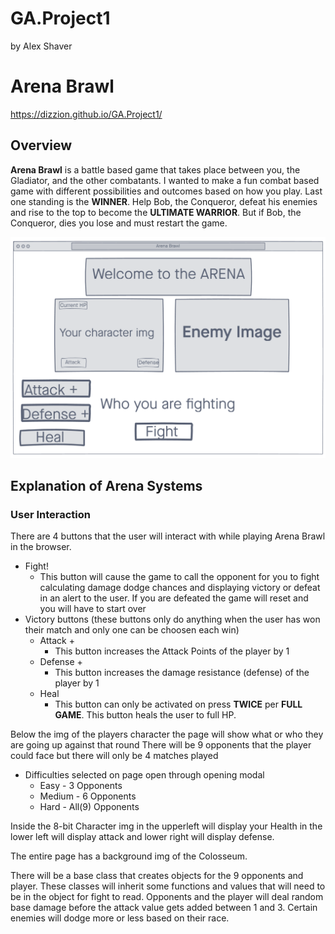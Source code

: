 # GA.Project1 
by Alex Shaver
# Arena Brawl
https://dizzion.github.io/GA.Project1/
## Overview

 **Arena Brawl** is a battle based game that takes place between you, the Gladiator, and the other combatants. I wanted to make a fun combat based game with different possibilities and outcomes based on how you play. Last one standing is the **WINNER**. Help Bob, the Conqueror, defeat his enemies and rise to the top to become the **ULTIMATE WARRIOR**. But if Bob, the Conqueror, dies you lose and must restart the game.


![Wireframe](Images/ArenaWireframeP1.png)

## Explanation of Arena Systems

### User Interaction
There are 4 buttons that the user will interact with while playing Arena Brawl in the browser.
* Fight!
    * This button will cause the game to call the opponent for you to fight calculating damage dodge chances and displaying victory or defeat in an alert to the user. If you are defeated the game will reset and you will have to start over
* Victory buttons (these buttons only do anything when the user has won their match and only one can be choosen each win)
    * Attack +
        * This button increases the Attack Points of the player by 1
    * Defense +
        * This button increases the damage resistance (defense) of the player by 1
    * Heal
        * This button can only be activated on press **TWICE** per **FULL GAME**. This button heals the user to full HP.

Below the img of the players character the page will show what or who they are going up against that round
There will be 9 opponents that the player could face but there will only be 4 matches played
* Difficulties selected on page open through opening modal
    * Easy - 3 Opponents
    * Medium - 6 Opponents
    * Hard - All(9) Opponents

Inside the 8-bit Character img in the upperleft will display your Health in the lower left will display attack and lower right will display defense.

The entire page has a background img of the Colosseum.

There will be a base class that creates objects for the 9 opponents and player. These classes will inherit some functions and values that will need to be in the object for fight to read. Opponents and the player will deal random base damage before the attack value gets added between 1 and 3. Certain enemies will dodge more or less based on their race.



